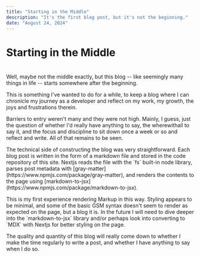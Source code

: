 ```yaml
---
title: "Starting in the Middle"
description: "It's the first blog post, but it's not the beginning."
date: "August 24, 2024"
---
```


# Starting in the Middle
# 
<p>Well, maybe not the middle exactly, but this blog -- like seemingly many things in life -- starts somewhere after the beginning.</p> 
  
<p>This is something I've wanted to do for a while, to keep a blog where I can chronicle my journey as a developer and reflect on my work, my growth, the joys and frustrations therein.</p>
  
<p>Barriers to entry weren't many and they were not high. Mainly, I guess, just the question of whether I'd really have anything to say, the wherewithall to say it, and the focus and discipline to sit down once a week or so and reflect and write. All of that remains to be seen.</p>
  
<p>The technical side of constructing the blog was very straightforward. Each blog post is written in the form of a markdown file and stored in the code repository of this site. Nextjs reads the file with the `fs` built-in node library, parses post metadata with [gray-matter](https://www.npmjs.com/package/gray-matter),  and renders the contents to the page using [markdown-to-jsx](https://www.npmjs.com/package/markdown-to-jsx).</p>  

<p>This is my first experience rendering Markup in this way. Styling appears to be minimal, and some of the basic GSM syntax doesn't seem to render as expected on the page, but a blog it is. In the future I will need to dive deeper into the `markdown-to-jsx` library and/or perhaps look into converting to `MDX` with Nextjs for better styling on the page.</p>
  
<p>The quality and quantity of this blog will really come down to whether I make the time regularly to write a post, and whether I have anything to say when I do so.</p>  
  


